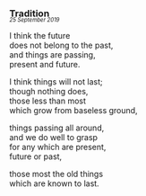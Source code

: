 ### Tradition
<p style="margin:0; margin-top: -1.25rem">
  <em>
    <small><small>25 September 2019</small></small>
  </em>
</p>

I think the future \
does not belong to the past,\
and things are passing,\
present and future.

I think things will not last;\
though nothing does,\
those less than most\
which grow from baseless ground,

things passing all around,\
and we do well to grasp\
for any which are present,\
future or past,

those most the old things \
which are known to last.
